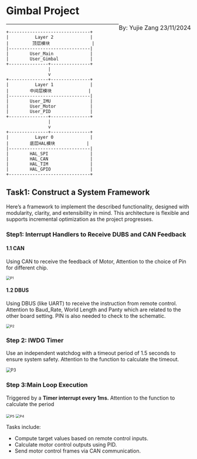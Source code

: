 # Gimbal Project

<div style="font-size:16px"><span style="float:right">By: Yujie Zang 23/11/2024 </div>

---
```pseudocode
+-------------------------------+
|          Layer 2              |
|         顶层模块                |
|-------------------------------|
|        User_Main              |
|        User_Gimbal            |
+---------------+---------------+
                |
                v
+---------------+---------------+
|          Layer 1              |
|        中间层模块              |
|-------------------------------|
|        User_IMU               |
|        User_Motor             |
|        User_PID               |
+---------------+---------------+
                |
                v
+---------------+---------------+
|          Layer 0              |
|        底层HAL模块            |
|-------------------------------|
|        HAL_SPI                |
|        HAL_CAN                |
|        HAL_TIM                |
|        HAL_GPIO               |
+-------------------------------+
```

## Task1: Construct a System Framework

Here’s a framework to implement the described functionality, designed with modularity, clarity, and extensibility in mind. This architecture is flexible and supports incremental optimization as the project progresses.

### Step1: Interrupt Handlers to Receive DUBS and CAN Feedback

#### 1.1 CAN

Using CAN to receive the feedback of Motor, Attention to the choice of Pin for different chip.

<img src=".\Materials\P1.png" alt="P1" style="zoom:67%;" /> 

#### 1.2 DBUS

Using DBUS (like UART) to receive the instruction from remote control. Attention to Baud_Rate, World Length and Panty which are related to the other board setting. PIN is also needed to check to the schematic.

<img src=".\Materials\P2.png" alt="P2" style="zoom:67%;" />

### Step 2: IWDG Timer

Use an independent watchdog with a timeout period of 1.5 seconds to ensure system safety. Attention to the function to calculate the timeout.

<img src=".\Materials\P3.png" alt="P3" style="zoom:80%;" />

### Step 3:Main Loop Execution

Triggered by a **Timer interrupt every 1ms.** Attention to the function to calculate the period

<img src=".\Materials\P5.png" alt="P5" style="zoom:67%;" />

<img src=".\Materials\P4.png" alt="P4" style="zoom:67%;" />

Tasks include:

- Compute target values based on remote control inputs.
- Calculate motor control outputs using PID.
- Send motor control frames via CAN communication.